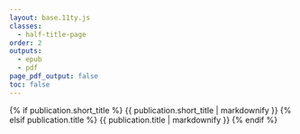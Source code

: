 ```yaml
---
layout: base.11ty.js
classes:
  - half-title-page
order: 2
outputs:
  - epub
  - pdf
page_pdf_output: false
toc: false
---
```


<section class="half-title">

{% if publication.short_title %}
  {{ publication.short_title | markdownify }}
{% elsif publication.title %}
  {{ publication.title | markdownify }}
{% endif %}

</section>
